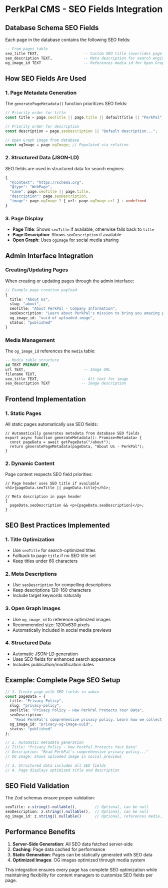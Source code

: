 # PerkPal CMS - SEO Fields Integration

## Database Schema SEO Fields

Each page in the database contains the following SEO fields:

```sql
-- From pages table
seo_title TEXT,                    -- Custom SEO title (overrides page title)
seo_description TEXT,              -- Meta description for search engines
og_image_id TEXT                   -- References media.id for Open Graph image
```

## How SEO Fields Are Used

### 1. Page Metadata Generation

The `generatePageMetadata()` function prioritizes SEO fields:

```typescript
// Priority order for title
const title = page.seoTitle || page.title || defaultTitle || "PerkPal";

// Priority order for description
const description = page.seoDescription || "Default description...";

// Open Graph image from database
const ogImage = page.ogImage; // Populated via relation
```

### 2. Structured Data (JSON-LD)

SEO fields are used in structured data for search engines:

```typescript
{
  "@context": "https://schema.org",
  "@type": "WebPage",
  "name": page.seoTitle || page.title,
  "description": page.seoDescription,
  "image": page.ogImage ? { url: page.ogImage.url } : undefined
}
```

### 3. Page Display

- **Page Title**: Shows `seoTitle` if available, otherwise falls back to `title`
- **Page Description**: Shows `seoDescription` if available
- **Open Graph**: Uses `ogImage` for social media sharing

## Admin Interface Integration

### Creating/Updating Pages

When creating or updating pages through the admin interface:

```typescript
// Example page creation payload
{
  title: "About Us",
  slug: "about",
  seoTitle: "About PerkPal - Company Information",
  seoDescription: "Learn about PerkPal's mission to bring you amazing perks and deals.",
  og_image_id: "uuid-of-uploaded-image",
  status: "published"
}
```

### Media Management

The `og_image_id` references the `media` table:

```sql
-- Media table structure
id TEXT PRIMARY KEY,
url TEXT,                          -- Image URL
filename TEXT,
seo_title TEXT,                   -- Alt text for image
seo_description TEXT              -- Image description
```

## Frontend Implementation

### 1. Static Pages

All static pages automatically use SEO fields:

```tsx
// Automatically generates metadata from database SEO fields
export async function generateMetadata(): Promise<Metadata> {
  const pageData = await getPageData("/about");
  return generatePageMetadata(pageData, "About Us - PerkPal");
}
```

### 2. Dynamic Content

Page content respects SEO field priorities:

```tsx
// Page header uses SEO title if available
<h1>{pageData.seoTitle || pageData.title}</h1>;

// Meta description in page header
{
  pageData.seoDescription && <p>{pageData.seoDescription}</p>;
}
```

## SEO Best Practices Implemented

### 1. Title Optimization

- Use `seoTitle` for search-optimized titles
- Fallback to page `title` if no SEO title set
- Keep titles under 60 characters

### 2. Meta Descriptions

- Use `seoDescription` for compelling descriptions
- Keep descriptions 120-160 characters
- Include target keywords naturally

### 3. Open Graph Images

- Use `og_image_id` to reference optimized images
- Recommended size: 1200x630 pixels
- Automatically included in social media previews

### 4. Structured Data

- Automatic JSON-LD generation
- Uses SEO fields for enhanced search appearance
- Includes publication/modification dates

## Example: Complete Page SEO Setup

```typescript
// 1. Create page with SEO fields in admin
const pageData = {
  title: "Privacy Policy",
  slug: "privacy-policy",
  seoTitle: "Privacy Policy - How PerkPal Protects Your Data",
  seoDescription:
    "Read PerkPal's comprehensive privacy policy. Learn how we collect, use, and protect your personal information.",
  og_image_id: "privacy-og-image-uuid",
  status: "published"
};

// 2. Automatic metadata generation
// Title: "Privacy Policy - How PerkPal Protects Your Data"
// Description: "Read PerkPal's comprehensive privacy policy..."
// OG Image: Shows uploaded image in social previews

// 3. Structured data includes all SEO fields
// 4. Page displays optimized title and description
```

## SEO Field Validation

The Zod schemas ensure proper validation:

```typescript
seoTitle: z.string().nullable(),        // Optional, can be null
seoDescription: z.string().nullable(),  // Optional, can be null
og_image_id: z.string().nullable()      // Optional, references media.id
```

## Performance Benefits

1. **Server-Side Generation**: All SEO data fetched server-side
2. **Caching**: Page data cached for performance
3. **Static Generation**: Pages can be statically generated with SEO data
4. **Optimized Images**: OG images optimized through media system

This integration ensures every page has complete SEO optimization while maintaining flexibility for content managers to customize SEO fields per page.
